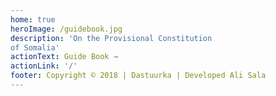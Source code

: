 ```yaml
---
home: true
heroImage: /guidebook.jpg
description: 'On the Provisional Constitution
of Somalia'
actionText: Guide Book →
actionLink: '/'
footer: Copyright © 2018 | Dastuurka | Developed Ali Sala
---
```








